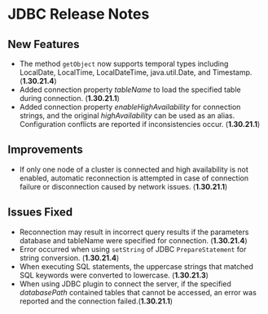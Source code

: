 # JDBC Release Notes

## New Features

- The method `getObject` now supports temporal types including LocalDate, LocalTime, LocalDateTime, java.util.Date, and Timestamp. (**1.30.21.4**)
- Added connection property *tableName* to load the specified table during connection. (**1.30.21.1**)
- Added connection property *enableHighAvailability* for connection strings, and the original *highAvailability* can be used as an alias. Configuration conflicts are reported if inconsistencies occur. (**1.30.21.1**)

## Improvements

- If only one node of a cluster is connected and high availability is not enabled, automatic reconnection is attempted in case of connection failure or disconnection caused by network issues. (**1.30.21.1**)

## Issues Fixed

- Reconnection may result in incorrect query results if the parameters database and tableName were specified for connection. (**1.30.21.4**)
- Error occurred when using `setString` of JDBC `PrepareStatement` for string conversion. (**1.30.21.4**)
- When executing SQL statements, the uppercase strings that matched SQL keywords were converted to lowercase. (**1.30.21.3**)
- When using JDBC plugin to connect the server, if the specified *databasePath* contained tables that cannot be accessed, an error was reported and the connection failed.(**1.30.21.1**)
